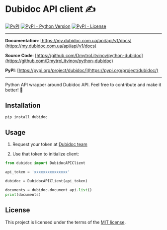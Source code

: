 # Dubidoc API client ✍

[![PyPI](https://img.shields.io/pypi/v/dubidoc?style=flat-square)](https://pypi.python.org/pypi/dubidoc/)
[![PyPI - Python Version](https://img.shields.io/pypi/pyversions/dubidoc?style=flat-square)](https://pypi.python.org/pypi/dubidoc/)
[![PyPI - License](https://img.shields.io/pypi/l/dubidoc?style=flat-square)](https://pypi.python.org/pypi/dubidoc/)

---
**Documentation**: [https://my.dubidoc.com.ua/api/api/v1/docs](https://my.dubidoc.com.ua/api/api/v1/docs)

**Source Code**: [https://github.com/DmytroLitvinov/python-dubidoc](https://github.com/DmytroLitvinov/python-dubidoc)

**PyPI**: [https://pypi.org/project/dubidoc/](https://pypi.org/project/dubidoc/)

---

Python API wrapper around Dubidoc API. Feel free to contribute and make it better! 🚀

## Installation

```sh
pip install dubidoc
```

## Usage

1) Request your token at [Dubidoc team](https://t.me/dmytro_dubilet/814)

2) Use that token to initialize client:

```python
from dubidoc import DubidocAPIClient

api_token = 'xxxxxxxxxxxxxxx'

dubidoc = DubidocAPIClient(api_token)

documents = dubidoc.document_api.list()
print(documents)
```

## License

This project is licensed under the terms of the [MIT license](https://github.com/DmytroLitvinov/python-dubidoc/blob/master/LICENSE).
